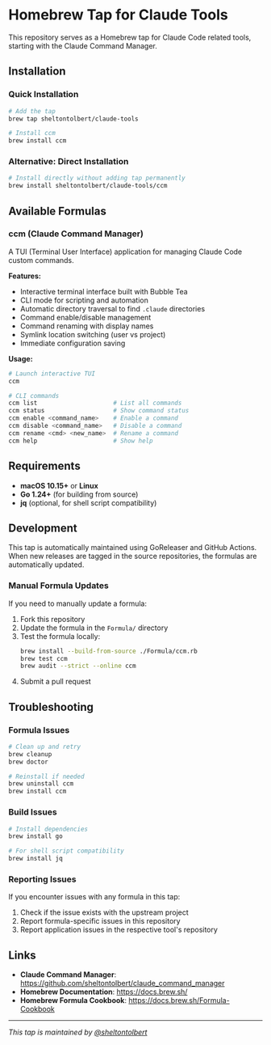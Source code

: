 # Homebrew Tap for Claude Tools

This repository serves as a Homebrew tap for Claude Code related tools, starting with the Claude Command Manager.

## Installation

### Quick Installation

```bash
# Add the tap
brew tap sheltontolbert/claude-tools

# Install ccm
brew install ccm
```

### Alternative: Direct Installation

```bash
# Install directly without adding tap permanently
brew install sheltontolbert/claude-tools/ccm
```

## Available Formulas

### ccm (Claude Command Manager)

A TUI (Terminal User Interface) application for managing Claude Code custom commands.

**Features:**
- Interactive terminal interface built with Bubble Tea
- CLI mode for scripting and automation
- Automatic directory traversal to find `.claude` directories
- Command enable/disable management
- Command renaming with display names
- Symlink location switching (user vs project)
- Immediate configuration saving

**Usage:**
```bash
# Launch interactive TUI
ccm

# CLI commands
ccm list                     # List all commands
ccm status                   # Show command status
ccm enable <command_name>    # Enable a command
ccm disable <command_name>   # Disable a command
ccm rename <cmd> <new_name>  # Rename a command
ccm help                     # Show help
```

## Requirements

- **macOS 10.15+** or **Linux**
- **Go 1.24+** (for building from source)
- **jq** (optional, for shell script compatibility)

## Development

This tap is automatically maintained using GoReleaser and GitHub Actions. When new releases are tagged in the source repositories, the formulas are automatically updated.

### Manual Formula Updates

If you need to manually update a formula:

1. Fork this repository
2. Update the formula in the `Formula/` directory
3. Test the formula locally:
   ```bash
   brew install --build-from-source ./Formula/ccm.rb
   brew test ccm
   brew audit --strict --online ccm
   ```
4. Submit a pull request

## Troubleshooting

### Formula Issues

```bash
# Clean up and retry
brew cleanup
brew doctor

# Reinstall if needed
brew uninstall ccm
brew install ccm
```

### Build Issues

```bash
# Install dependencies
brew install go

# For shell script compatibility
brew install jq
```

### Reporting Issues

If you encounter issues with any formula in this tap:

1. Check if the issue exists with the upstream project
2. Report formula-specific issues in this repository
3. Report application issues in the respective tool's repository

## Links

- **Claude Command Manager**: https://github.com/sheltontolbert/claude_command_manager
- **Homebrew Documentation**: https://docs.brew.sh/
- **Homebrew Formula Cookbook**: https://docs.brew.sh/Formula-Cookbook

---

*This tap is maintained by [@sheltontolbert](https://github.com/sheltontolbert)*